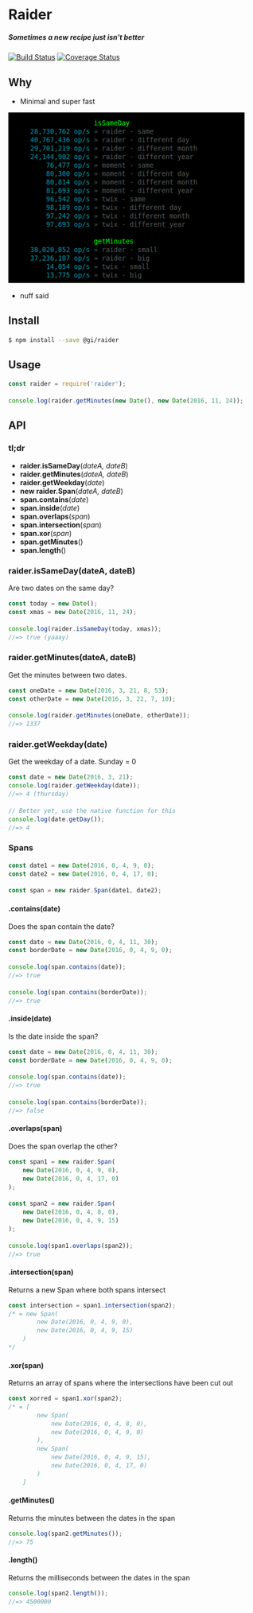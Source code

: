 # Raider
##### *Sometimes a new recipe just isn't better*

[![Build Status](https://travis-ci.org/gastro-instruments/raider.svg?branch=master)](https://travis-ci.org/gastro-instruments/raider) [![Coverage Status](https://coveralls.io/repos/github/gastro-instruments/raider/badge.svg?branch=master)](https://coveralls.io/github/gastro-instruments/raider?branch=master)

## Why

- Minimal and super fast

![Such speed, much wow](speed.png)

- nuff said


## Install
```bash
$ npm install --save @gi/raider
```


## Usage
```javascript
const raider = require('raider');

console.log(raider.getMinutes(new Date(), new Date(2016, 11, 24));
```

## API

### tl;dr
- **raider.isSameDay**(*dateA, dateB*)
- **raider.getMinutes**(*dateA, dateB*)
- **raider.getWeekday**(*date*)
- **new raider.Span**(*dateA, dateB*)
- **span.contains**(*date*)
- **span.inside**(*date*)
- **span.overlaps**(*span*)
- **span.intersection**(*span*)
- **span.xor**(*span*)
- **span.getMinutes**()
- **span.length**()


### raider.isSameDay(dateA, dateB)
Are two dates on the same day?
```javascript
const today = new Date();
const xmas = new Date(2016, 11, 24);

console.log(raider.isSameDay(today, xmas));
//=> true (yaaay)
```


### raider.getMinutes(dateA, dateB)
Get the minutes between two dates.
```javascript
const oneDate = new Date(2016, 3, 21, 8, 53);
const otherDate = new Date(2016, 3, 22, 7, 10);

console.log(raider.getMinutes(oneDate, otherDate));
//=> 1337
```


### raider.getWeekday(date)
Get the weekday of a date. Sunday = 0
```javascript
const date = new Date(2016, 3, 21);
console.log(raider.getWeekday(date));
//=> 4 (thursday)

// Better yet, use the native function for this
console.log(date.getDay());
//=> 4
```


### Spans
```javascript
const date1 = new Date(2016, 0, 4, 9, 0);
const date2 = new Date(2016, 0, 4, 17, 0);

const span = new raider.Span(date1, date2);
```


#### .contains(date)
Does the span contain the date?
```javascript
const date = new Date(2016, 0, 4, 11, 30);
const borderDate = new Date(2016, 0, 4, 9, 0);

console.log(span.contains(date));
//=> true

console.log(span.contains(borderDate));
//=> true
```


#### .inside(date)
Is the date inside the span?
```javascript
const date = new Date(2016, 0, 4, 11, 30);
const borderDate = new Date(2016, 0, 4, 9, 0);

console.log(span.contains(date));
//=> true

console.log(span.contains(borderDate));
//=> false
```


#### .overlaps(span)
Does the span overlap the other?
```javascript
const span1 = new raider.Span(
	new Date(2016, 0, 4, 9, 0),
	new Date(2016, 0, 4, 17, 0)
);

const span2 = new raider.Span(
	new Date(2016, 0, 4, 8, 0),
	new Date(2016, 0, 4, 9, 15)
);

console.log(span1.overlaps(span2));
//=> true
```


#### .intersection(span)
Returns a new Span where both spans intersect
```javascript
const intersection = span1.intersection(span2);
/* = new Span(
		new Date(2016, 0, 4, 9, 0),
		new Date(2016, 0, 4, 9, 15)
	)
*/
```


#### .xor(span)
Returns an array of spans where the intersections have been cut out
```javascript
const xorred = span1.xor(span2);
/* = [
		new Span(
			new Date(2016, 0, 4, 8, 0),
			new Date(2016, 0, 4, 9, 0)
		),
		new Span(
			new Date(2016, 0, 4, 9, 15),
			new Date(2016, 0, 4, 17, 0)
		)
	]
```


#### .getMinutes()
Returns the minutes between the dates in the span
```javascript
console.log(span2.getMinutes());
//=> 75
```


#### .length()
Returns the milliseconds between the dates in the span
```javascript
console.log(span2.length());
//=> 4500000
```
